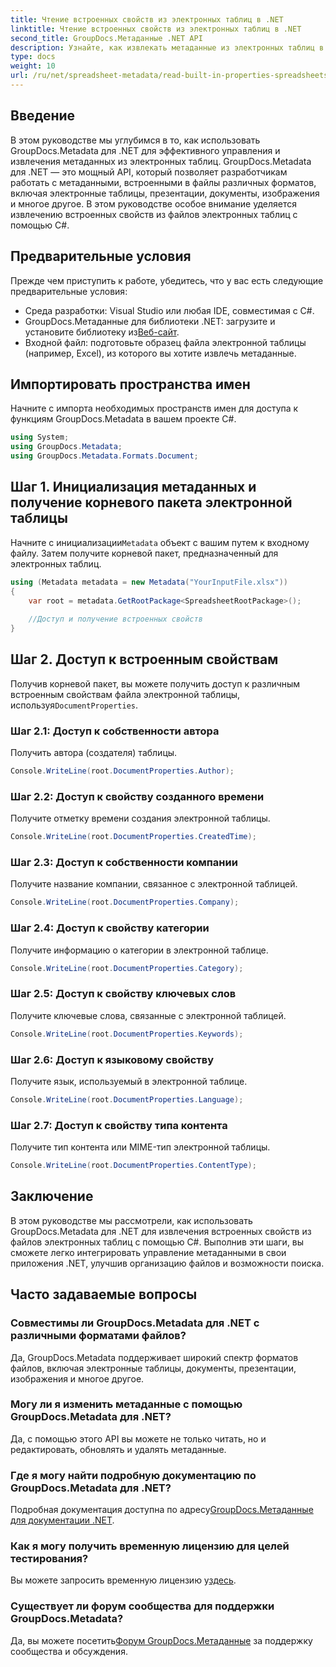 ```yaml
---
title: Чтение встроенных свойств из электронных таблиц в .NET
linktitle: Чтение встроенных свойств из электронных таблиц в .NET
second_title: GroupDocs.Метаданные .NET API
description: Узнайте, как извлекать метаданные из электронных таблиц в .NET с помощью GroupDocs.Metadata, что улучшает управление документами и их организацию в ваших приложениях.
type: docs
weight: 10
url: /ru/net/spreadsheet-metadata/read-built-in-properties-spreadsheets/
---
```

## Введение
В этом руководстве мы углубимся в то, как использовать GroupDocs.Metadata для .NET для эффективного управления и извлечения метаданных из электронных таблиц. GroupDocs.Metadata для .NET — это мощный API, который позволяет разработчикам работать с метаданными, встроенными в файлы различных форматов, включая электронные таблицы, презентации, документы, изображения и многое другое. В этом руководстве особое внимание уделяется извлечению встроенных свойств из файлов электронных таблиц с помощью C#.
## Предварительные условия
Прежде чем приступить к работе, убедитесь, что у вас есть следующие предварительные условия:
- Среда разработки: Visual Studio или любая IDE, совместимая с C#.
-  GroupDocs.Метаданные для библиотеки .NET: загрузите и установите библиотеку из[Веб-сайт](https://releases.groupdocs.com/metadata/net/).
- Входной файл: подготовьте образец файла электронной таблицы (например, Excel), из которого вы хотите извлечь метаданные.

## Импортировать пространства имен
Начните с импорта необходимых пространств имен для доступа к функциям GroupDocs.Metadata в вашем проекте C#.
```csharp
using System;
using GroupDocs.Metadata;
using GroupDocs.Metadata.Formats.Document;
```
## Шаг 1. Инициализация метаданных и получение корневого пакета электронной таблицы
 Начните с инициализации`Metadata` объект с вашим путем к входному файлу. Затем получите корневой пакет, предназначенный для электронных таблиц.
```csharp
using (Metadata metadata = new Metadata("YourInputFile.xlsx"))
{
    var root = metadata.GetRootPackage<SpreadsheetRootPackage>();
    
    //Доступ и получение встроенных свойств
}
```
## Шаг 2. Доступ к встроенным свойствам
 Получив корневой пакет, вы можете получить доступ к различным встроенным свойствам файла электронной таблицы, используя`DocumentProperties`.
### Шаг 2.1: Доступ к собственности автора
Получить автора (создателя) таблицы.
```csharp
Console.WriteLine(root.DocumentProperties.Author);
```
### Шаг 2.2: Доступ к свойству созданного времени
Получите отметку времени создания электронной таблицы.
```csharp
Console.WriteLine(root.DocumentProperties.CreatedTime);
```
### Шаг 2.3: Доступ к собственности компании
Получите название компании, связанное с электронной таблицей.
```csharp
Console.WriteLine(root.DocumentProperties.Company);
```
### Шаг 2.4: Доступ к свойству категории
Получите информацию о категории в электронной таблице.
```csharp
Console.WriteLine(root.DocumentProperties.Category);
```
### Шаг 2.5: Доступ к свойству ключевых слов
Получите ключевые слова, связанные с электронной таблицей.
```csharp
Console.WriteLine(root.DocumentProperties.Keywords);
```
### Шаг 2.6: Доступ к языковому свойству
Получите язык, используемый в электронной таблице.
```csharp
Console.WriteLine(root.DocumentProperties.Language);
```
### Шаг 2.7: Доступ к свойству типа контента
Получите тип контента или MIME-тип электронной таблицы.
```csharp
Console.WriteLine(root.DocumentProperties.ContentType);
```

## Заключение
В этом руководстве мы рассмотрели, как использовать GroupDocs.Metadata для .NET для извлечения встроенных свойств из файлов электронных таблиц с помощью C#. Выполнив эти шаги, вы сможете легко интегрировать управление метаданными в свои приложения .NET, улучшив организацию файлов и возможности поиска.

## Часто задаваемые вопросы
### Совместимы ли GroupDocs.Metadata для .NET с различными форматами файлов?
Да, GroupDocs.Metadata поддерживает широкий спектр форматов файлов, включая электронные таблицы, документы, презентации, изображения и многое другое.
### Могу ли я изменить метаданные с помощью GroupDocs.Metadata для .NET?
Да, с помощью этого API вы можете не только читать, но и редактировать, обновлять и удалять метаданные.
### Где я могу найти подробную документацию по GroupDocs.Metadata для .NET?
 Подробная документация доступна по адресу[GroupDocs.Метаданные для документации .NET](https://reference.groupdocs.com/metadata/net/).
### Как я могу получить временную лицензию для целей тестирования?
 Вы можете запросить временную лицензию у[здесь](https://purchase.groupdocs.com/temporary-license/).
### Существует ли форум сообщества для поддержки GroupDocs.Metadata?
 Да, вы можете посетить[Форум GroupDocs.Метаданные](https://forum.groupdocs.com/c/metadata/14) за поддержку сообщества и обсуждения.